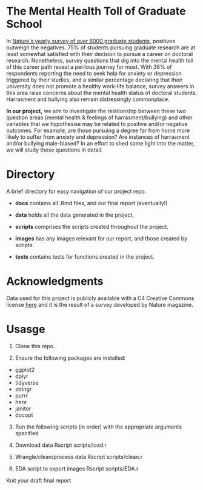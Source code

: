 # The Mental Health Toll of Graduate School

In [Nature's yearly survey of over 6000 graduate students,](https://www.nature.com/articles/d41586-019-03459-7) positives outweigh the negatives. 75% of students pursuing graduate research are at least somewhat satisfied with their decision to pursue a career on doctoral research. Nonetheless, survey questions that dig into the mental health toll of this career path reveal a perilous journey for most. With 36% of respondents reporting the need to seek help for anxiety or depression triggered by their studies, and a similar percentage declaring that their university does not promote a healthy work-life balance, survey answers in this area raise concerns about the mental health status of doctoral students. Harrasment and bullying also remain distressingly commonplace.

**In our project,** we aim to investigate the relationship between these two question areas (mental health & feelings of harrasment/bullying) and other variables that we hypothesise may be related to positive and/or negative outcomes. For example, are those pursuing a degree far from home more likely to suffer from anxiety and depression? Are instances of harrasment and/or bullying male-biased? In an effort to shed some light into the matter, we will study these questions in detail.

# Directory

A brief directory for easy navigation of our project repo.

+ **docs** contains all .Rmd files, and our final report (eventually!)

+ **data** holds all the data generated in the project.

+ **scripts** comprises the scripts created throughout the project.

+ **images** has any images relevant for our report, and those created by scripts.

+ **tests** contains tests for functions created in the project.

# Acknowledgments

Data used for this project is publicly available with a C4 Creative Commons license [here](https://figshare.com/s/74a5ea79d76ad66a8af8) and it is the result of a survey developed by Nature magazine. 

# Usasge

1. Clone this repo.

2. Ensure the following packages are installed:

  - ggplot2
  - dplyr
  - tidyverse
  - stringr
  - purrr
  - here
  - janitor
  - docopt

3. Run the following scripts (in order) with the appropriate arguments specified

  1. Download data
  Rscript scripts/load.r
  
  2. Wrangle/clean/process data 
  Rscript scripts/clean.r
  
  3. EDA script to export images
  Rscript scripts/EDA.r
  
  Knit your draft final report